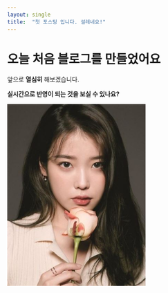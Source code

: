 ```yaml
---
layout: single
title:  "첫 포스팅 입니다. 설레네요!"
---
```


# 오늘 처음 블로그를 만들었어요

앞으로 **열심히** 해보겠습니다.

**실시간으로 반영이 되는 것을 보실 수 있나요?**



<img src="../images/2021-11-01-Test_01/IU_image_00.jpg" alt="IU_image" style="zoom: 80%;" />
